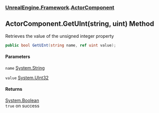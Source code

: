 ### [UnrealEngine.Framework](UnrealEngine_Framework.md 'UnrealEngine.Framework').[ActorComponent](ActorComponent.md 'UnrealEngine.Framework.ActorComponent')
## ActorComponent.GetUInt(string, uint) Method
Retrieves the value of the unsigned integer property  
```csharp
public bool GetUInt(string name, ref uint value);
```
#### Parameters
<a name='UnrealEngine_Framework_ActorComponent_GetUInt(string_uint)_name'></a>
`name` [System.String](https://docs.microsoft.com/en-us/dotnet/api/System.String 'System.String')  
  
<a name='UnrealEngine_Framework_ActorComponent_GetUInt(string_uint)_value'></a>
`value` [System.UInt32](https://docs.microsoft.com/en-us/dotnet/api/System.UInt32 'System.UInt32')  
  
#### Returns
[System.Boolean](https://docs.microsoft.com/en-us/dotnet/api/System.Boolean 'System.Boolean')  
`true` on success
